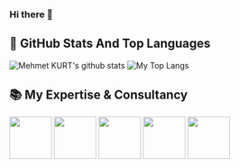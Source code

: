 ### Hi there 👋

## 📌 GitHub Stats And Top Languages

<p float="center">
  <img  src="https://github-readme-stats.vercel.app/api?username=mehmetkurt&show_icons=true&count_private=true&hide=contribs,issues" alt="Mehmet KURT's github stats" />
  <img  src="https://github-readme-stats.vercel.app/api/top-langs/?username=mehmetkurt&layout=compact&hide=html,css" alt="My Top Langs" />
</p>


## 📚 My Expertise & Consultancy

<code><img height="75" src="https://cdn.worldvectorlogo.com/logos/c--4.svg"></code>
<code><img height="75" src="https://image.flaticon.com/icons/svg/917/917316.svg"></code>
<code><img height="75" src="https://image.flaticon.com/icons/svg/887/887813.svg"></code>
<code><img height="75" src="https://www.vectorlogo.zone/logos/swift/swift-ar21.svg"></code>
<code><img height="75" src="https://image.flaticon.com/icons/svg/3288/3288086.svg"></code>
